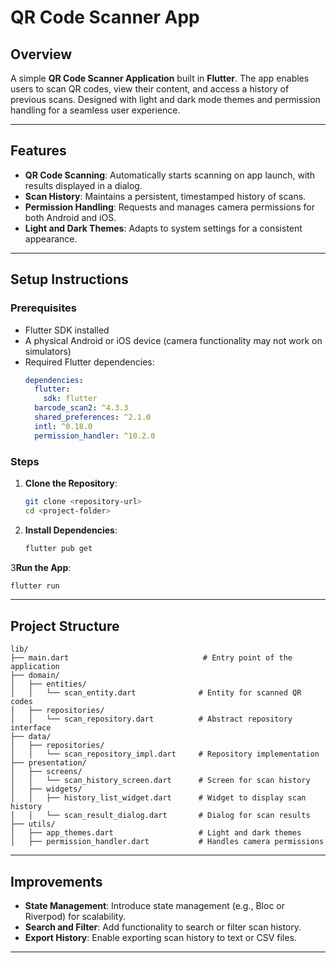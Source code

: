 # QR Code Scanner App

## Overview

A simple **QR Code Scanner Application** built in **Flutter**. The app enables users to scan QR codes, view their content, and access a history of previous scans. Designed with light and dark mode themes and permission handling for a seamless user experience.

---

## Features

- **QR Code Scanning**: Automatically starts scanning on app launch, with results displayed in a dialog.
- **Scan History**: Maintains a persistent, timestamped history of scans.
- **Permission Handling**: Requests and manages camera permissions for both Android and iOS.
- **Light and Dark Themes**: Adapts to system settings for a consistent appearance.

---

## Setup Instructions

### Prerequisites

- Flutter SDK installed
- A physical Android or iOS device (camera functionality may not work on simulators)
- Required Flutter dependencies:
  ```yaml
  dependencies:
    flutter:
      sdk: flutter
    barcode_scan2: ^4.3.3
    shared_preferences: ^2.1.0
    intl: ^0.18.0
    permission_handler: ^10.2.0
  ```

### Steps

1. **Clone the Repository**:
   ```bash
   git clone <repository-url>
   cd <project-folder>
   ```

2. **Install Dependencies**:
   ```bash
   flutter pub get
   ```
   
3**Run the App**:
   ```bash
   flutter run
   ```

---

## Project Structure

```
lib/
├── main.dart                              # Entry point of the application
├── domain/
│   ├── entities/
│   │   └── scan_entity.dart              # Entity for scanned QR codes
│   ├── repositories/
│   │   └── scan_repository.dart          # Abstract repository interface
├── data/
│   ├── repositories/
│   │   └── scan_repository_impl.dart     # Repository implementation
├── presentation/
│   ├── screens/
│   │   └── scan_history_screen.dart      # Screen for scan history
│   ├── widgets/
│   │   ├── history_list_widget.dart      # Widget to display scan history
│   │   └── scan_result_dialog.dart       # Dialog for scan results
├── utils/
│   ├── app_themes.dart                   # Light and dark themes
│   ├── permission_handler.dart           # Handles camera permissions
```

---

## Improvements

- **State Management**: Introduce state management (e.g., Bloc or Riverpod) for scalability.
- **Search and Filter**: Add functionality to search or filter scan history.
- **Export History**: Enable exporting scan history to text or CSV files.

---


